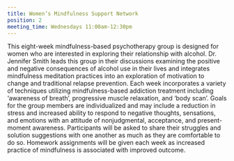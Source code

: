 ```yaml
---
title: Women’s Mindfulness Support Network
position: 2
meeting_time: Wednesdays 11:00am-12:30pm
---
```


This eight-week mindfulness-based psychotherapy group is designed for women who are interested in exploring their relationship with alcohol. Dr. Jennifer Smith leads this group in their discussions examining the positive and negative consequences of alcohol use in their lives and integrates mindfulness meditation practices into an exploration of motivation to change and traditional relapse prevention. Each week incorporates a variety of techniques utilizing mindfulness-based addiction treatment including ‘awareness of breath’, progressive muscle relaxation, and ‘body scan’. Goals for the group members are individualized and may include a reduction in stress and increased ability to respond to negative thoughts, sensations, and emotions with an attitude of nonjudgmental, acceptance, and present-moment awareness.  Participants will be asked to share their struggles and solution suggestions with one another as much as they are comfortable to do so.  Homework assignments will be given each week as increased practice of mindfulness is associated with improved outcome.
